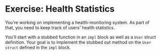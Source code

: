 # Exercise: Health Statistics

You're working on implementing a health-monitoring system. As part of that, you
need to keep track of users' health statistics.

You'll start with a stubbed function in an `impl` block as well as a `User`
struct definition. Your goal is to implement the stubbed out method on the
`User` `struct` defined in the `impl` block.
